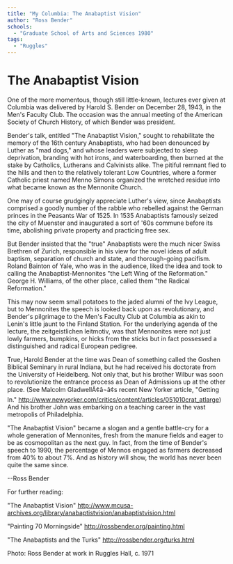 ```yaml
---
title: "My Columbia: The Anabaptist Vision"
author: "Ross Bender"
schools:
  - "Graduate School of Arts and Sciences 1980"
tags:
  - "Ruggles"
---
```


# The Anabaptist Vision

One of the more momentous, though still little-known, lectures ever given at Columbia was delivered by Harold S. Bender on December 28, 1943, in the Men's Faculty Club. The occasion was the annual meeting of the American Society of Church History, of which Bender was president.

Bender's talk, entitled "The Anabaptist Vision," sought to rehabilitate the memory of the 16th century Anabaptists, who had been denounced by Luther as "mad dogs," and whose leaders were subjected to sleep deprivation, branding with hot irons, and waterboarding, then burned at the stake by Catholics, Lutherans and Calvinists alike. The pitiful remnant fled to the hills and then to the relatively tolerant Low Countries, where a former Catholic priest named Menno Simons organized the wretched residue into what became known as the Mennonite Church.

One may of course grudgingly appreciate Luther's view, since Anabaptists comprised a goodly number of the rabble who rebelled against the German princes in the Peasants War of 1525. In 1535 Anabaptists famously seized the city of Muenster and inaugurated a sort of '60s commune before its time, abolishing private property and practicing free sex.

But Bender insisted that the "true" Anabaptists were the much nicer Swiss Brethren of Zurich, responsible in his view for the novel ideas of adult baptism, separation of church and state, and thorough-going pacifism. Roland Bainton of Yale, who was in the audience, liked the idea and took to calling the Anabaptist-Mennonites "the Left Wing of the Reformation." George H. Williams, of the other place, called them "the Radical Reformation."

This may now seem small potatoes to the jaded alumni of the Ivy League, but to Mennonites the speech is looked back upon as revolutionary, and Bender's pilgrimage to the Men's Faculty Club at Columbia as akin to Lenin's little jaunt to the Finland Station. For the underlying agenda of the lecture, the zeitgeistlichen leitmotiv, was that Mennonites were not just lowly farmers, bumpkins, or hicks from the sticks but in fact possessed a distinguished and radical European pedigree.

True, Harold Bender at the time was Dean of something called the Goshen Biblical Seminary in rural Indiana, but he had received his doctorate from the University of Heidelberg. Not only that, but his brother Wilbur was soon to revolutionize the entrance process as Dean of Admissions up at the other place. (See Malcolm GladwellÃ¢â¬â¢s recent New Yorker article, "Getting In." http://www.newyorker.com/critics/content/articles/051010crat_atlarge) And his brother John was embarking on a teaching career in the vast metropolis of Philadelphia.

"The Anabaptist Vision" became a slogan and a gentle battle-cry for a whole generation of Mennonites, fresh from the manure fields and eager to be as cosmopolitan as the next guy. In fact, from the time of Bender's speech to 1990, the percentage of Mennos engaged as farmers decreased from 40% to about 7%. And as history will show, the world has never been quite the same since.

--Ross Bender

For further reading:

"The Anabaptist Vision" http://www.mcusa-archives.org/library/anabaptistvision/anabaptistvision.html

"Painting 70 Morningside"  http://rossbender.org/painting.html

"The Anabaptists and the Turks" http://rossbender.org/turks.html

Photo: Ross Bender at work in Ruggles Hall, c. 1971
